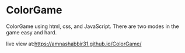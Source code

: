 # ColorGame
ColorGame using html, css, and JavaScript. There are two modes in the game easy and hard.


live view at:https://amnashabbir31.github.io/ColorGame/

